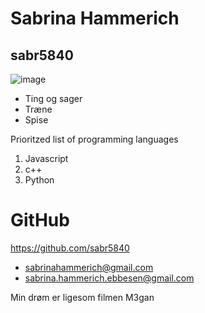 # Sabrina Hammerich
## sabr5840
![image](https://user-images.githubusercontent.com/113180288/215463613-dd263651-392c-42fd-b8dc-902d8ade98b6.png)

* Ting og sager
* Træne
* Spise

Prioritzed list of programming languages
1. Javascript
2. c++
3. Python

# GitHub
https://github.com/sabr5840

* sabrinahammerich@gmail.com
* sabrina.hammerich.ebbesen@gmail.com

Min drøm er ligesom filmen M3gan

